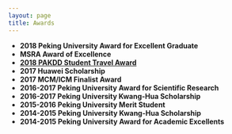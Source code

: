 ```yaml
---
layout: page
title: Awards
---
```


- **2018 Peking University Award for Excellent Graduate**
- **MSRA Award of Excellence**
- [**2018 PAKDD Student Travel Award**](https://pakddsc.webfactional.com/student-travel-awards/)
- **2017 Huawei Scholarship**
- **2017 MCM/ICM Finalist Award**
- **2016-2017 Peking University Award for Scientific Research**
- **2016-2017 Peking University Kwang-Hua Scholarship** 
- **2015-2016 Peking University Merit Student**
- **2014-2015 Peking University Kwang-Hua Scholarship**
- **2014-2015 Peking University Award for Academic Excellents**
